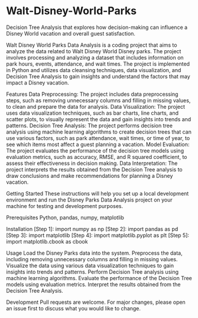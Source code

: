 # Walt-Disney-World-Parks
Decision Tree Analysis that explores how decision-making can influence a Disney World vacation and overall guest satisfaction.

Walt Disney World Parks Data Analysis is a coding project that aims to analyze the data related to Walt Disney World Disney parks. The project involves processing and analyzing a dataset that includes information on park hours, events, attendance, and wait times. The project is implemented in Python and utilizes data cleansing techniques, data visualization, and Decision Tree Analysis to gain insights and understand the factors that may impact a Disney vacation.

Features
Data Preprocessing: The project includes data preprocessing steps, such as removing unnecessary columns and filling in missing values, to clean and prepare the data for analysis.
Data Visualization: The project uses data visualization techniques, such as bar charts, line charts, and scatter plots, to visually represent the data and gain insights into trends and patterns.
Decision Tree Analysis: The project performs decision tree analysis using machine learning algorithms to create decision trees that can use various factors, such as park attendance, wait times, or time of year, to see which items most affect a guest planning a vacation.
Model Evaluation: The project evaluates the performance of the decision tree models using evaluation metrics, such as accuracy, RMSE, and R squared coefficient, to assess their effectiveness in decision making.
Data Interpretation: The project interprets the results obtained from the Decision Tree analysis to draw conclusions and make recommendations for planning a Disney vacation.

Getting Started
These instructions will help you set up a local development environment and run the Disney Parks Data Analysis project on your machine for testing and development purposes.

Prerequisites
Python, pandas, numpy, matplotlib

Installation
[Step 1]: import numpy as np
[Step 2]: import pandas as pd
[Step 3]: import matplotlib
[Step 4]: import matplotlib.pyplot as plt
[Step 5]: import matplotlib.cbook as cbook


Usage
Load the Disney Parks data into the system.
Preprocess the data, including removing unnecessary columns and filling in missing values.
Visualize the data using various data visualization techniques to gain insights into trends and patterns.
Perform Decision Tree analysis using machine learning algorithms.
Evaluate the performance of the Decision Tree models using evaluation metrics.
Interpret the results obtained from the Decision Tree Analysis.

Development
Pull requests are welcome. For major changes, please open an issue first to discuss what you would like to change.
